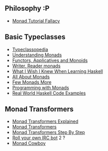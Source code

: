
## Philosophy :P

 * [Monad Tutorial Fallacy](http://byorgey.wordpress.com/2009/01/12/abstraction-intuition-and-the-monad-tutorial-fallacy/)

## Basic Typeclasses

 * [Typeclassopedia](http://www.haskell.org/haskellwiki/Typeclassopedia) 
 * [Understanding Monads](https://en.wikibooks.org/wiki/Haskell/Understanding_monads)
 * [Functors, Applicatives and Monoids](http://learnyouahaskell.com/functors-applicative-functors-and-monoids)
 * [Writer, Reader monads](http://learnyouahaskell.com/for-a-few-monads-more)
 * [What I Wish I Knew When Learning Haskell](http://dev.stephendiehl.com/hask/)
 * [All About Monads](http://www.haskell.org/haskellwiki/All_About_Monads)
 * [Few Monads More](http://learnyouahaskell.com/for-a-few-monads-more)
 * [Programming with Monads](http://book.realworldhaskell.org/read/programming-with-monads.html)
 * [Real World Haskell Code Examples](https://github.com/cyga/real-world-haskell)


## Monad Transformers

 * [Monad Transformers Explained](http://www.haskell.org/haskellwiki/Monad_Transformers_Explained)
 * [Monad Transformers](http://book.realworldhaskell.org/read/monad-transformers.html)
 * [Monad Transformers Step By Step](http://www.grabmueller.de/martin/www/pub/Transformers.en.html)
 * [Roll your own IRC bot](http://www.haskell.org/haskellwiki/Roll_your_own_IRC_bot)
 2
?
 * [Monad Cowboy](http://www.muitovar.com/monad/moncow.html)
